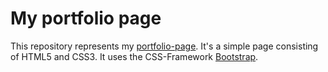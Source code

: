 # My portfolio page  

This repository represents my [portfolio-page](http://christianbender.github.io).  It's a simple page consisting of HTML5 and CSS3. It uses the CSS-Framework [Bootstrap](https://getbootstrap.com/).  

